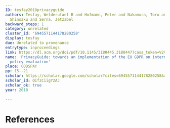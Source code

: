 ```yaml
---
ID: tesfay2018privacyguide
authors: Tesfay, Welderufael B and Hofmann, Peter and Nakamura, Toru and Kiyomoto,
  Shinsaku and Serna, Jetzabel
backward_steps: 1
category: unrelated
cluster_id: '6945571144178280258'
display: tesfay
due: Unrelated to provenance
entrytype: inproceedings
link: https://dl.acm.org/doi/pdf/10.1145/3180445.3180447?casa_token=V2Vr27heBhMAAAAA:cmLCwvnDpagDMu_ojqsCQIWRMck6Nk9jgDIMz-F6THKwaJX0BYQLx9CGJ8kuvR0mHze_XpL7kGsvOQ
name: 'PrivacyGuide: towards an implementation of the EU GDPR on internet privacy
  policy evaluation'
place: CODSPAY
pp: 15--21
scholar: https://scholar.google.com/scholar?cites=6945571144178280258&as_sdt=2005&sciodt=0,5&hl=en
scholar_id: QifzCiigY2AJ
scholar_ok: true
year: 2018

---
```


# References


